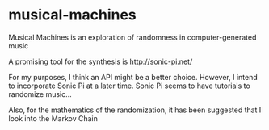 # musical-machines
Musical Machines is an exploration of randomness in computer-generated music

A promising tool for the synthesis is
http://sonic-pi.net/

For my purposes, I think an API might be a better choice. However, I intend to incorporate Sonic Pi at a later time.
Sonic Pi seems to have tutorials to randomize music...

Also, for the mathematics of the randomization, it has been suggested that I look into the Markov Chain